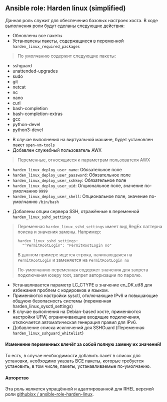 Ansible role: Harden linux (simplified)
---

Данная роль служит для обеспечения базовых настроек хоста. В ходе выполнения роли будут сделаны следующие действия:

* Обновлены все пакеты
* Установлены пакеты, содержащиеся в переменной `harden_linux_required_packages`

> По умолчанию содержит следующие пакеты:
- sshguard
- unattended-upgrades
- sudo
- git
- netcat
- nc
- nano
- curl
- bash-completion
- bash-completion-extras
- gcc
- python-devel
- python3-devel

* В случае выполнения на виртуальной машине, будет установлен пакет `open-vm-tools`
* Добавлен служебный пользователь AWX

> Переменные, относящиеся к параметрам пользователя AWX
 - `harden_linux_deploy_user_name`: Обязательное поле
 - `harden_linux_deploy_user_password`: Обязательное поле
 - `harden_linux_deploy_user_sshkey`: Обязательное поле
 - `harden_linux_deploy_user_uid`: Опциональное поле, значение по-умолчанию `9999`
 - `harden_linux_deploy_user_shell`: Опциональное поле, значение по-умолчанию `/bin/bash`

* Добалены опции сервера SSH, отражённые в переменной `harden_linux_sshd_settings`

>
> Переменная `harden_linux_sshd_settings` имеет вид RegEx паттерна поиска и значения замены. Например:
> ```
> harden_linux_sshd_settings:
>   "^PermitRootLogin": "PermitRootLogin no"
>```
> В данном примере ищется строка, начинающаяся на `PermitRootLogin` и заменяется на `PermitRootLogin no`
>
> По-умолчанию переменная содержет значения для запрета подключения юзеру root, запрет авторизации по паролю.

* Устанавливается параметр LC_CTYPE в значение en_DK.utf8 для избежания проблем с кодировков и языком.
* Применяются настройки sysctl, отключающие IPv6 и повышающие общуюю безопасность системы (переменная harden_linux_sysctl_settings)
* В случае выполнения на Debian-based хосте, применяются настройки UFW, ограничивающие входящие подключения, отключается автоматическая генерация правил для IPv6.
* Добавление списка исключений для SSHGuard (Переменная `harden_linux_sshguard_whitelist`)

#### Изменение переменных влечёт за собой полную замену их значений!
То есть, в случае необходимости добавить пакет в список для установки, необходимо указать ВСЕ пакеты, которые требуется установить, в том числе, пакеты, устанавливаемые по-умолчанию.



#### Авторство
Эта роль является упращённой и адаптированной для RHEL версией роли [githubixx
/
ansible-role-harden-linux](https://github.com/githubixx/ansible-role-harden-linux).
